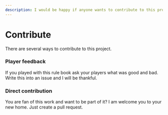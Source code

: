 ```yaml
---
description: I would be happy if anyone wants to contribute to this project
---
```


# Contribute

There are several ways to contribute to this project.&#x20;

### Player feedback

If you played with this rule book ask your players what was good and bad. Write this into an issue and I will be thankful.

### **Direct contribution**

You are fan of this work and want to be part of it? I am welcome you to your new home. Just create a pull request.
